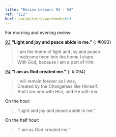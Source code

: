 ```yaml
---
title: "Review Lessons 93 - 94"
ref: "112"
burl: /acim/intro/workbook/#r3
---
```


For morning and evening review:

[*93*](/workbook/l093/?r=1) **“Light and joy and peace abide in me.”**
{: #l093}

> I am the home of light and joy and peace.<br/>
> I welcome them into the home I share<br/>
> With God, because I am a part of Him.

[*94*](/workbook/l094/?r=1) **“I am as God created me.”**
{: #l094}

> I will remain forever as I was,<br/>
> Created by the Changeless like Himself.<br/>
> And I am one with Him, and He with me.

On the hour:

> “Light and joy and peace abide in me.”

On the half hour:

> “I am as God created me.”

